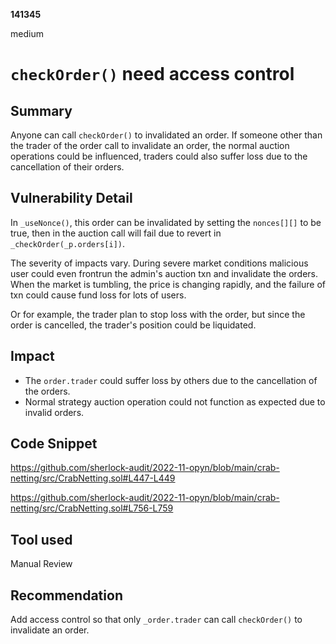 __141345__

medium

# `checkOrder()` need access control

## Summary

Anyone can call `checkOrder()` to invalidated an order. If someone other than the trader of the order call to invalidate an order, the normal auction operations could be influenced, traders could also suffer loss due to the cancellation of their orders.


## Vulnerability Detail

In `_useNonce()`, this order can be invalidated by setting the `nonces[][]` to be true, then in the auction call will fail due to revert in `_checkOrder(_p.orders[i])`.

The severity of impacts vary. During severe market conditions  malicious user could even frontrun the admin's auction txn and invalidate the orders. When the market is tumbling, the price is changing rapidly, and the failure of txn could cause fund loss for lots of users.

Or for example, the trader plan to stop loss with the order, but since the order is cancelled, the trader's position could be liquidated.



## Impact

- The `order.trader` could suffer loss by others due to the cancellation of the orders. 
- Normal strategy auction operation could not function as expected due to invalid orders.



## Code Snippet


https://github.com/sherlock-audit/2022-11-opyn/blob/main/crab-netting/src/CrabNetting.sol#L447-L449


https://github.com/sherlock-audit/2022-11-opyn/blob/main/crab-netting/src/CrabNetting.sol#L756-L759



## Tool used

Manual Review

## Recommendation

Add access control so that only `_order.trader` can call `checkOrder()` to invalidate an order.